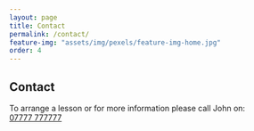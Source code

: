 ```yaml
---
layout: page
title: Contact
permalink: /contact/
feature-img: "assets/img/pexels/feature-img-home.jpg"
order: 4
---
```


## Contact ##

<p>
	To arrange a lesson or for more information please call John on: <br/>
	<a class="button" href="callto: {{ site.theme_settings.tel }}">
		07777 777777
	</a>
</p>